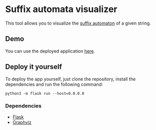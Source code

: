 # Suffix automata visualizer

This tool allows you to visualize the [suffix automaton](https://en.wikipedia.org/wiki/Suffix_automaton) of a given string.

## Demo

You can use the deployed application [here](http://51.210.242.226:5000/).

## Deploy it yourself

To deploy the app yourself, just clone the repository, install the dependencies and run the following command:

```
python3 -m flask run --host=0.0.0.0
```

### Dependencies

- [Flask](https://flask.palletsprojects.com/en/2.0.x/)
- [Graphviz](https://graphviz.org/)

